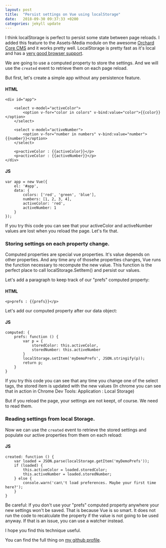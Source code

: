 ```yaml
---
layout: post
title:  "Persist settings on Vue using localStorage"
date:   2018-09-30 09:37:33 +0200
categories: jekyll update
---
```

I think localStorage is perfect to persist some state between page reloads. I added this feature to the Assets-Media module on the awesome [Orchard Core CMS](https://github.com/OrchardCMS/OrchardCore) and it works pretty well. LocalStorage is pretty fast as it's local and has a [very good browser support](https://caniuse.com/#search=localstorage).

We are going to use a computed property to store the settings. And we will use the  `created` event to retrieve them on each page reload.

But first, let's create a simple app without any persistence feature.

#### HTML
```
<div id="app">

    <select v-model="activeColor">
        <option v-for="color in colors" v-bind:value="color">{{color}}</option>
    </select>

    <select v-model="activeNumber">
        <option v-for="number in numbers" v-bind:value="number">{{number}}</option>
    </select>

    <p>activeColor : {{activeColor}}</p>
    <p>activeColor : {{activeNumber}}</p>
</div>
```

#### JS
```
var app = new Vue({
    el: '#app',
    data: {
        colors: ['red', 'green', 'blue'],
        numbers: [1, 2, 3, 4],
        activeColor: 'red',
        activeNumber: 1
    }
});
```
If you try this code you can see that your activeColor and activeNumber values are lost when you reload the page. Let's fix that.

### Storing settings on each property change.
Computed properties are special vue properties. It's value depends on other properties. And any time any of thosehe  properties changes, Vue runs the function necessary to recompute the new value. This function is the perfect place to call localStorage.SetItem() and persist our values.

Let's add a paragraph to keep track of our "prefs" computed property:

#### HTML
```
<p>prefs : {{prefs}}</p>
```

Let's add our computed property after our data object:

#### JS
```
computed: {
    prefs: function () {
        var p = {
            storedColor: this.activeColor,
            storedNumber: this.activeNumber
        }
        localStorage.setItem('myDemoPrefs', JSON.stringify(p));
        return p;
    }
}
```
If you try this code you can see that any time you change one of the select tags, the stored item is updated with the new values (In chrome you can see that in action in Chrome Dev Tools: Application : Local Storage)

But if you reload the page, your settings are not keept, of course. We need to read them.

### Reading settings from local Storage.

Now we can use the `created` event to retrieve the stored settings and populate our active properties from them on each reload:

#### JS
```
created: function () {
    var loaded = JSON.parse(localStorage.getItem('myDemoPrefs'));
    if (loaded) {
        this.activeColor = loaded.storedColor;
        this.activeNumber = loaded.storedNumber;
    } else {
        console.warn('can\'t load preferences. Maybe your first time here?');
    }
}
```
Be careful: If you don't use your "prefs" computed property anywhere your new settings won't be saved. That is because Vue is so smart. It does not run the code to recalculate the property if the value is not going to be used anyway. If that is an issue, you can use a watcher instead.

I hope you find this technique useful.

You can find the full thing on [my github profile](https://github.com/matiasmolleja/blog-posts-code/tree/master/blog-vue-localstorage).